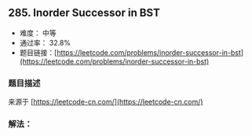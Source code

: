 ## 285. Inorder Successor in BST

- 难度： 中等
- 通过率： 32.8%
- 题目链接：[https://leetcode.com/problems/inorder-successor-in-bst](https://leetcode.com/problems/inorder-successor-in-bst)


### 题目描述

来源于 [https://leetcode-cn.com/](https://leetcode-cn.com/)



### 解法：